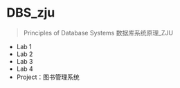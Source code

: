 # DBS_zju
> Principles of Database Systems 数据库系统原理_ZJU

- Lab 1
- Lab 2
- Lab 3
- Lab 4
- Project：图书管理系统
